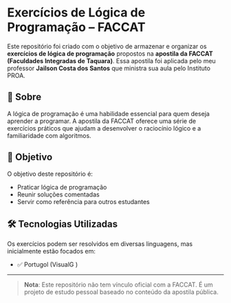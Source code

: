 # Exercícios de Lógica de Programação – FACCAT

Este repositório foi criado com o objetivo de armazenar e organizar os **exercícios de lógica de programação** propostos na **apostila da FACCAT (Faculdades Integradas de Taquara)**. 
Essa apostila foi aplicada pelo meu professor **Jailson Costa dos Santos** que ministra sua aula pelo Instituto PROA.

## 📘 Sobre

A lógica de programação é uma habilidade essencial para quem deseja aprender a programar. A apostila da FACCAT oferece uma série de exercícios práticos que ajudam a desenvolver o raciocínio lógico e a familiaridade com algoritmos.

## 🚀 Objetivo

O objetivo deste repositório é:

- Praticar lógica de programação
- Reunir soluções comentadas
- Servir como referência para outros estudantes

## 🛠 Tecnologias Utilizadas

Os exercícios podem ser resolvidos em diversas linguagens, mas inicialmente estão focados em:

- ✅ Portugol (VisualG )

---

> **Nota**: Este repositório não tem vínculo oficial com a FACCAT. É um projeto de estudo pessoal baseado no conteúdo da apostila pública.

